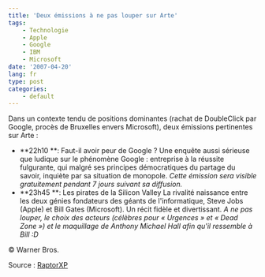 ```yaml
---
title: 'Deux émissions à ne pas louper sur Arte'
tags:
    - Technologie
    - Apple
    - Google
    - IBM
    - Microsoft
date: '2007-04-20'
lang: fr
type: post
categories:
    - default
---
```


Dans un contexte tendu de positions dominantes (rachat de DoubleClick par Google, procès de Bruxelles envers Microsoft), deux émissions pertinentes sur Arte&nbsp;:

*   **22h10 **: Faut-il avoir peur de Google&nbsp;?
Une enquête aussi sérieuse que ludique sur le phénomène Google&nbsp;: entreprise à la réussite fulgurante, qui malgré ses principes démocratiques du partage du savoir, inquiète par sa situation de monopole.
_Cette émission sera visible gratuitement pendant 7 jours suivant sa diffusion._
*   **23h45 **: Les pirates de la Silicon Valley
La rivalité naissance entre les deux génies fondateurs des géants de l'informatique, Steve Jobs (Apple) et Bill Gates (Microsoft). Un récit fidèle et divertissant.
_A ne pas louper, le choix des acteurs (célèbres pour «&nbsp;Urgences&nbsp;» et «&nbsp;Dead Zone&nbsp;») et le maquillage de Anthony Michael Hall afin qu'il ressemble à Bill&nbsp;:D_

© Warner Bros.

Source&nbsp;: [RaptorXP](http://blogs.codes-sources.com/raptorxp/archive/2007/04/20/reportage-ce-soir-faut-il-avoir-peur-de-google.aspx)